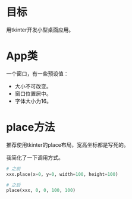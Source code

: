 # 目标

用tkinter开发小型桌面应用。

# App类

一个窗口，有一些预设值：

- 大小不可改变。
- 窗口位置居中。
- 字体大小为16。

# place方法

推荐使用tkinter的place布局，宽高坐标都是写死的。

我简化了一下调用方式。

```python
# 之前
xxx.place(x=0, y=0, width=100, height=100)

# 之后
place(xxx, 0, 0, 100, 100)
```